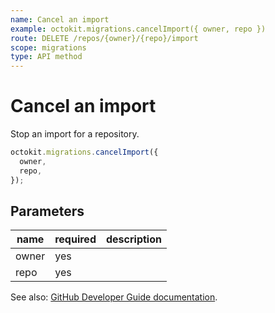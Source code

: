 ```yaml
---
name: Cancel an import
example: octokit.migrations.cancelImport({ owner, repo })
route: DELETE /repos/{owner}/{repo}/import
scope: migrations
type: API method
---
```


# Cancel an import

Stop an import for a repository.

```js
octokit.migrations.cancelImport({
  owner,
  repo,
});
```

## Parameters

<table>
  <thead>
    <tr>
      <th>name</th>
      <th>required</th>
      <th>description</th>
    </tr>
  </thead>
  <tbody>
    <tr><td>owner</td><td>yes</td><td>

</td></tr>
<tr><td>repo</td><td>yes</td><td>

</td></tr>
  </tbody>
</table>

See also: [GitHub Developer Guide documentation](https://developer.github.com/v3/migrations/source_imports/#cancel-an-import).
